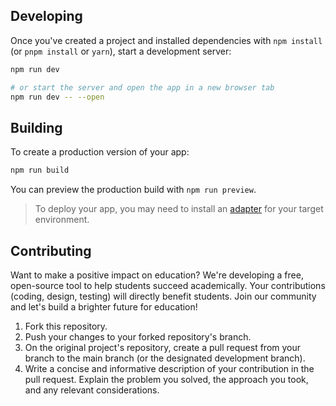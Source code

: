 ## Developing

Once you've created a project and installed dependencies with `npm install` (or `pnpm install` or `yarn`), start a development server:

```bash
npm run dev

# or start the server and open the app in a new browser tab
npm run dev -- --open
```

## Building

To create a production version of your app:

```bash
npm run build
```

You can preview the production build with `npm run preview`.

> To deploy your app, you may need to install an [adapter](https://kit.svelte.dev/docs/adapters) for your target environment.

## Contributing

Want to make a positive impact on education? We're developing a free, open-source tool to help students 
succeed academically. Your contributions (coding, design, testing) will directly benefit students. 
Join our community and let's build a brighter future for education!

1. Fork this repository.
1. Push your changes to your forked repository's branch.
1. On the original project's repository, create a pull request from your branch to the main branch (or the designated development branch).
1. Write a concise and informative description of your contribution in the pull request. Explain the problem you solved, the approach you took, and any relevant considerations.
